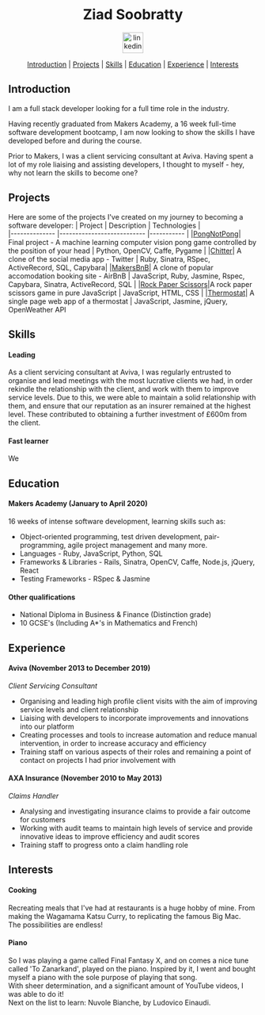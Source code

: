 <div align="center">

# Ziad Soobratty  

<a href="https://www.linkedin.com/in/ziad-soobratty-4aaab21a0/">
<img src="https://www.iconfinder.com/data/icons/free-social-icons/67/linkedin_circle_color-512.png" alt="linkedin" hspace="50" height="42" width="42"></a>  

[Introduction](#Introduction) | [Projects](#Projects) | [Skills](#Skills) | [Education](#Education) | [Experience](#Experience) | [Interests](#Interests)

</div>

## <a name="Introduction">Introduction</a>

I am a full stack developer looking for a full time role in the industry.

Having recently graduated from Makers Academy, a 16 week full-time software development bootcamp, I am now looking to show the skills I have developed before and during the course.

Prior to Makers, I was a client servicing consultant at Aviva. Having spent a lot of my role liaising and assisting developers, I thought to myself - hey, why not learn the skills to become one?

## <a name="Projects">Projects</a>  

Here are some of the projects I've created on my journey to becoming a software developer:
| Project       | Description                | Technologies |  
|-------------- |--------------------------- |-----------   |
|[PongNotPong](https://github.com/Peter2-71828/PongNotPong)| Final project - A machine learning computer vision pong game controlled by the position of your head | Python, OpenCV, Caffe, Pygame |
|[Chitter](https://github.com/zsoobratty/chitter-challenge)| A clone of the social media app - Twitter | Ruby, Sinatra, RSpec, ActiveRecord, SQL, Capybara|
|[MakersBnB](https://github.com/jasylwong/MakersBnB)| A clone of popular accomodation booking site - AirBnB | JavaScript, Ruby, Jasmine, Rspec, Capybara, Sinatra, ActiveRecord, SQL |
|[Rock Paper Scissors](https://github.com/zsoobratty/rps-JS)|A rock paper scissors game in pure JavaScript | JavaScript, HTML, CSS |
|[Thermostat](https://github.com/zsoobratty/thermostat-JS)| A single page web app of a thermostat | JavaScript, Jasmine, jQuery, OpenWeather API

## <a name="Skills">Skills</a>

#### Leading

As a client servicing consultant at Aviva, I was regularly entrusted to organise and lead meetings with the most lucrative clients we had, in order rekindle the relationship with the client, and work with them to improve service levels. Due to this, we were able to maintain a solid relationship with them, and ensure that our reputation as an insurer remained at the highest level. These contributed to obtaining a further investment of £600m from the client.

#### Fast learner

We 

## <a name="Education">Education</a>  

#### Makers Academy (January to April 2020)  

16 weeks of intense software development, learning skills such as:

- Object-oriented programming, test driven development, pair-programming, agile project management and many more.
- Languages - Ruby, JavaScript, Python, SQL
- Frameworks & Libraries - Rails, Sinatra, OpenCV, Caffe, Node.js, jQuery, React
- Testing Frameworks - RSpec & Jasmine

#### Other qualifications 
- National Diploma in Business & Finance (Distinction grade)
- 10 GCSE's (Including A*'s in Mathematics and French)

## <a name="Experience">Experience</a>  

#### Aviva (November 2013 to December 2019)

*Client Servicing Consultant*

- Organising and leading high profile client visits with the aim of improving service levels and client relationship
- Liaising with developers to incorporate improvements and innovations into our platform
- Creating processes and tools to increase automation and reduce manual intervention, in order to increase accuracy and efficiency
- Training staff on various aspects of their roles and remaining a point of contact on projects I had prior involvement with

#### AXA Insurance (November 2010 to May 2013)

*Claims Handler*

- Analysing and investigating insurance claims to provide a fair outcome for customers
- Working with audit teams to maintain high levels of service and provide innovative ideas to improve efficiency and audit scores
- Training staff to progress onto a claim handling role

## <a name="Interests">Interests</a>

#### Cooking 

Recreating meals that I've had at restaurants is a huge hobby of mine. From making the Wagamama Katsu Curry, to replicating the famous Big Mac.  
The possibilities are endless!

#### Piano

So I was playing a game called Final Fantasy X, and on comes a nice tune called 'To Zanarkand', played on the piano. Inspired by it, I went and bought myself a piano with the sole purpose of playing that song.  
With sheer determination, and a significant amount of YouTube videos, I was able to do it!  
Next on the list to learn: Nuvole Bianche, by Ludovico Einaudi.